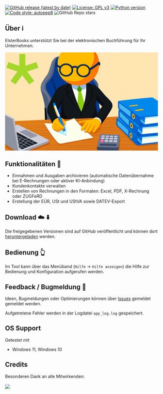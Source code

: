 [![GitHub release (latest by date)](https://img.shields.io/github/v/release/timounger/ElsterBooksHome)](https://github.com/timounger/ElsterBooksHome/releases/latest)
[![License: GPL v3](https://img.shields.io/badge/License-GPLv3-red.svg)](https://github.com/timounger/ElsterBooksHome/blob/master/LICENSE.md)
[![Python version](https://img.shields.io/badge/python-3.11.9-blue)](https://www.python.org/downloads/release/python-3119/)
[![Code style: autopep8](https://img.shields.io/badge/code%20style-autopep8-green.svg)](https://github.com/hhatto/autopep8)
![GitHub Repo stars](https://img.shields.io/github/stars/timounger/ElsterBooksHome)

## Über ℹ️

ElsterBooks unterstützt Sie bei der elektronischen Buchführung für Ihr Unternehmen.

![Splash](Resources/splash.gif)

## Funktionalitäten 🥇

- Einnahmen und Ausgaben archivieren (automatische Datenübernahme bei E-Rechnungen oder aktiver KI-Anbindung)
- Kundenkontakte verwalten
- Erstellen von Rechnungen in den Formaten: Excel, PDF, X-Rechnung oder ZUGFeRD
- Erstellung der EÜR, USt und UStVA sowie DATEV-Export

## Download ☁️ ⬇️

Die freigegebenen Versionen sind auf GitHub veröffentlicht und können dort [heruntergeladen](https://github.com/timounger/ElsterBooksHome/releases/latest) werden.

## Bedienung 👆️

Im Tool kann über das Menüband (`Hilfe` → `Hilfe anzeigen`) die Hilfe zur Bedienung und Konfiguration aufgerufen werden.

## Feedback / Bugmeldung 🐞

Ideen, Bugmeldungen oder Optimierungen können über [Issues](https://github.com/timounger/ElsterBooksHome/issues) gemeldet gemeldet werden.

Aufgetretene Fehler werden in der Logdatei `app_log.log` gespeichert.

## OS Support

Getestet mit

- Windows 11, Windows 10

## Credits

Besonderen Dank an alle Mitwirkenden:
<br><br>
<a href="https://github.com/timounger/ElsterBooksHome/graphs/contributors">
<img src="https://contrib.rocks/image?repo=timounger/ElsterBooksHome" />
</a>

